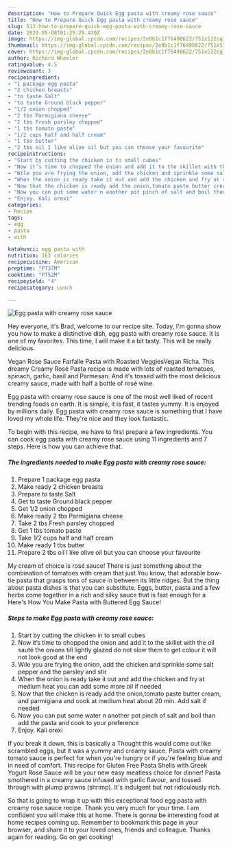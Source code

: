 ```yaml
---
description: "How to Prepare Quick Egg pasta with creamy rose sauce"
title: "How to Prepare Quick Egg pasta with creamy rose sauce"
slug: 513-how-to-prepare-quick-egg-pasta-with-creamy-rose-sauce
date: 2020-05-08T01:25:29.430Z
image: https://img-global.cpcdn.com/recipes/2e0b1c1f76490622/751x532cq70/egg-pasta-with-creamy-rose-sauce-recipe-main-photo.jpg
thumbnail: https://img-global.cpcdn.com/recipes/2e0b1c1f76490622/751x532cq70/egg-pasta-with-creamy-rose-sauce-recipe-main-photo.jpg
cover: https://img-global.cpcdn.com/recipes/2e0b1c1f76490622/751x532cq70/egg-pasta-with-creamy-rose-sauce-recipe-main-photo.jpg
author: Richard Wheeler
ratingvalue: 4.5
reviewcount: 3
recipeingredient:
- "1 package egg pasta"
- "2 chicken breasts"
- "to taste Salt"
- "to taste Ground black pepper"
- "1/2 onion chopped"
- "2 tbs Parmigiana cheese"
- "2 tbs Fresh parsley chopped"
- "1 tbs tomato paste"
- "1/2 cups half and half cream"
- "1 tbs butter"
- "2 tbs oil I like olive oil but you can choose your favourite"
recipeinstructions:
- "Start by cutting the chicken in to small cubes"
- "Now it’s time to chopped the onion and add it to the skillet with the oil sauté the onions till lightly glazed do not slow them to get colour it will not look good at the end"
- "Wile you are frying the onion, add the chicken and sprinkle some salt pepper and the parsley and stir"
- "When the onion is ready take it out and add the chicken and fry at medium heat you can add some more oil if needed"
- "Now that the chicken is ready add the onion,tomato paste butter cream, and parmigiana and cook at medium heat about 20 min. Add salt if needed"
- "Now you can put some water n another pot pinch of salt and boil than add the pasta and cook to your preference"
- "Enjoy. Kali orexi"
categories:
- Recipe
tags:
- egg
- pasta
- with

katakunci: egg pasta with 
nutrition: 163 calories
recipecuisine: American
preptime: "PT37M"
cooktime: "PT52M"
recipeyield: "4"
recipecategory: Lunch

---
```



![Egg pasta with creamy rose sauce](https://img-global.cpcdn.com/recipes/2e0b1c1f76490622/751x532cq70/egg-pasta-with-creamy-rose-sauce-recipe-main-photo.jpg)

Hey everyone, it's Brad, welcome to our recipe site. Today, I'm gonna show you how to make a distinctive dish, egg pasta with creamy rose sauce. It is one of my favorites. This time, I will make it a bit tasty. This will be really delicious.

Vegan Rose Sauce Farfalle Pasta with Roasted VeggiesVegan Richa. This dreamy Creamy Rosé Pasta recipe is made with lots of roasted tomatoes, spinach, garlic, basil and Parmesan. And it&#39;s tossed with the most delicious creamy sauce, made with half a bottle of rosé wine.

Egg pasta with creamy rose sauce is one of the most well liked of recent trending foods on earth. It is simple, it is fast, it tastes yummy. It is enjoyed by millions daily. Egg pasta with creamy rose sauce is something that I have loved my whole life. They're nice and they look fantastic.


To begin with this recipe, we have to first prepare a few ingredients. You can cook egg pasta with creamy rose sauce using 11 ingredients and 7 steps. Here is how you can achieve that.

<!--inarticleads1-->

##### The ingredients needed to make Egg pasta with creamy rose sauce:

1. Prepare 1 package egg pasta
1. Make ready 2 chicken breasts
1. Prepare to taste Salt
1. Get to taste Ground black pepper
1. Get 1/2 onion chopped
1. Make ready 2 tbs Parmigiana cheese
1. Take 2 tbs Fresh parsley chopped
1. Get 1 tbs tomato paste
1. Take 1/2 cups half and half cream
1. Make ready 1 tbs butter
1. Prepare 2 tbs oil I like olive oil but you can choose your favourite


My cream of choice is rosé sauce! There is just something about the combination of tomatoes with cream that just You know, that adorable bow-tie pasta that grasps tons of sauce in between its little ridges. But the thing about pasta dishes is that you can substitute. Eggs, butter, pasta and a few herbs come together in a rich and silky sauce that is fast enough for a Here&#39;s How You Make Pasta with Buttered Egg Sauce! 

<!--inarticleads2-->

##### Steps to make Egg pasta with creamy rose sauce:

1. Start by cutting the chicken in to small cubes
1. Now it’s time to chopped the onion and add it to the skillet with the oil sauté the onions till lightly glazed do not slow them to get colour it will not look good at the end
1. Wile you are frying the onion, add the chicken and sprinkle some salt pepper and the parsley and stir
1. When the onion is ready take it out and add the chicken and fry at medium heat you can add some more oil if needed
1. Now that the chicken is ready add the onion,tomato paste butter cream, and parmigiana and cook at medium heat about 20 min. Add salt if needed
1. Now you can put some water n another pot pinch of salt and boil than add the pasta and cook to your preference
1. Enjoy. Kali orexi


If you break it down, this is basically a Thought this would come out like scrambled eggs, but it was a yummy and creamy sauce. Pasta with creamy tomato sauce is perfect for when you&#39;re hungry or if you&#39;re feeling blue and in need of comfort. This recipe for Gluten Free Pasta Shells with Greek Yogurt Rose Sauce will be your new easy meatless choice for dinner! Pasta smothered in a creamy sauce infused with garlic flavour, and tossed through with plump prawns (shrimp). It&#39;s indulgent but not ridiculously rich. 

So that is going to wrap it up with this exceptional food egg pasta with creamy rose sauce recipe. Thank you very much for your time. I am confident you will make this at home. There is gonna be interesting food at home recipes coming up. Remember to bookmark this page in your browser, and share it to your loved ones, friends and colleague. Thanks again for reading. Go on get cooking!
